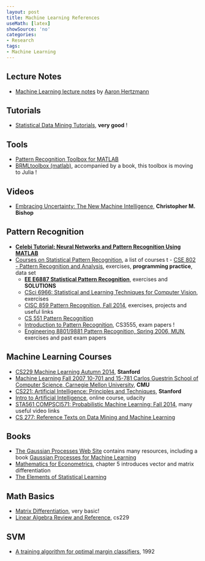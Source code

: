 ```yaml
---
layout: post
title: Machine Learning References
useMath: [latex]
showSource: 'no'
categories:
- Research
tags:
- Machine Learning
---
```



## Lecture Notes
 - [Machine Learning lecture notes][26] by [Aaron Hertzmann][27]

## Tutorials
 - [Statistical Data Mining Tutorials][6], **very good** !

## Tools
 - [Pattern Recognition Toolbox for MATLAB][20]
 - [BRMLtoolbox (matlab)][22], accompanied by a book, this toolbox is moving to Julia !

## Videos
 - [Embracing Uncertainty: The New Machine Intelligence][21], **Christopher M. Bishop**

## Pattern Recognition
 - [**Celebi Tutorial: Neural Networks and Pattern Recognition Using MATLAB**][24]
 - [Courses on Statistical Pattern Recognition][11], a list of courses
t      - [CSE 802 - Pattern Recognition and Analysis][16], exercises, **programming practice**, data set
     - [**EE E6887 Statistical Pattern Recognition**][14], exercises and **SOLUTIONS**
     - [CSci 6966: Statistical and Learning Techniques for Computer Vision][18], exercises
     - [CISC 859 Pattern Recognition, Fall 2014][15], exercises, projects and useful links
     - [CS 551 Pattern Recognition][12]
     - [Introduction to Pattern Recognition][13], CS3555, exam papers !
     - [Engineering 8801/9881 Pattern Recognition, Spring 2006, MUN][17], exercises and past exam papers

## Machine Learning Courses
 - [CS229  Machine Learning  Autumn 2014][7], **Stanford**
 - [Machine Learning Fall 2007 10-701 and 15-781 Carlos Guestrin School of Computer Science, Carnegie Mellon University][8], **CMU**
 - [CS221: Artificial Intelligence: Principles and Techniques][9], **Stanford**
 - [Intro to Artificial Intelligence][10], online course, udacity
 - [STA561 COMPSCI571: Probabilistic Machine Learning: Fall 2014][19], many useful video links
 - [CS 277: Reference Texts on Data Mining and Machine Learning][23]

## Books
 - [The Gaussian Processes Web Site][1] contains many resources, including a book [Gaussian Processes for Machine Learning][2]
 - [Mathematics for Econometrics][4], chapter 5 introduces vector and matrix differentiation
 - [The Elements of Statistical Learning][5]

## Math Basics
 - [Matrix Differentiation][3], very basic!
 - [Linear Algebra Review and Reference][28], cs229
 


## SVM
 - [A training algorithm for optimal margin classifiers][25], 1992












[28]: http://cs229.stanford.edu/section/cs229-linalg.pdf
[27]: http://www.dgp.toronto.edu/~hertzman/index.html
[26]: http://www.dgp.toronto.edu/~hertzman/411notes.pdf
[25]: http://w.svms.org/training/BOGV92.pdf
[24]: https://www.byclb.com/TR/Tutorials/neural_networks/
[23]: http://www.ics.uci.edu/~smyth/courses/cs277/data_mining_texts.xhtml
[22]: http://web4.cs.ucl.ac.uk/staff/D.Barber/pmwiki/pmwiki.php?n=Brml.Software
[21]: http://scpro.streamuk.com/uk/player/Default.aspx?wid=7739
[20]: https://github.com/covartech/PRT
[19]: https://stat.duke.edu/~sayan/561/
[18]: http://www.cs.rpi.edu/~stewart/sltcv/
[17]: http://www.engr.mun.ca/~charlesr/9881/index.html
[16]: http://www.cse.msu.edu/~rossarun/courses/sp15/cse802/index.html#details
[15]: http://research.cs.queensu.ca/~blostein/859.html
[14]: http://www.ee.columbia.edu/~sfchang/course/spr/
[13]: http://www.cedar.buffalo.edu/~srihari/CSE555/
[12]: http://www.cs.bilkent.edu.tr/~saksoy/courses/cs551/index.html
[11]: http://homepages.inf.ed.ac.uk/rbf/IAPR/researchers/PPRPAGES/pprcourses.htm
[10]: https://www.udacity.com/course/progress#!/c-cs271
[9]: http://web.stanford.edu/class/cs221/
[8]: http://www.cs.cmu.edu/~guestrin/Class/10701/schedule.html
[1]: http://www.gaussianprocess.org/
[2]: http://www.gaussianprocess.org/gpml/chapters/RW.pdf
[3]: http://www.atmos.washington.edu/~dennis/MatrixCalculus.pdf
[4]: http://pan.baidu.com/wap/shareview?&shareid=3544987238&uk=136268530&dir=%2F%E6%95%B0%E7%90%86%E7%BB%8F%E6%B5%8E%E5%AD%A6%E4%B8%8E%E8%AE%A1%E9%87%8F%E7%BB%8F%E6%B5%8E%E5%AD%A6&page=1&num=20&fsid=4014951445&third=0
[5]: http://statweb.stanford.edu/~tibs/ElemStatLearn/
[6]: http://www.autonlab.org/tutorials/
[7]: http://cs229.stanford.edu/